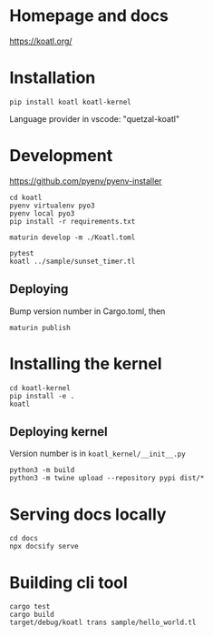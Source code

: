# Homepage and docs

https://koatl.org/

# Installation

```
pip install koatl koatl-kernel
```

Language provider in vscode: "quetzal-koatl"

# Development

https://github.com/pyenv/pyenv-installer

```
cd koatl
pyenv virtualenv pyo3
pyenv local pyo3
pip install -r requirements.txt

maturin develop -m ./Koatl.toml

pytest
koatl ../sample/sunset_timer.tl
```

## Deploying

Bump version number in Cargo.toml, then

```
maturin publish
```

# Installing the kernel

```
cd koatl-kernel
pip install -e .
koatl
```

## Deploying kernel

Version number is in `koatl_kernel/__init__.py`

```
python3 -m build
python3 -m twine upload --repository pypi dist/*
```

# Serving docs locally

```
cd docs
npx docsify serve
```

# Building cli tool

```
cargo test
cargo build
target/debug/koatl trans sample/hello_world.tl
```
